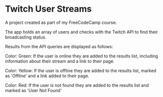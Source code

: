# Twitch User Streams

A project created as part of my FreeCodeCamp course.

The app holds an array of users and checks with the Twitch API to find their broadcasting status.

Results from the API queries are displayed as follows:

Color: Green:
If the user is online they are added to the results list, including information about their stream and a link to their page.

Color: Yellow:
If the user is offline they are added to the results list, marked as 'Offline' and a link added to their page.

Color: Red:
If the user is not found they are added to the results list and marked as 'User Not Found'
